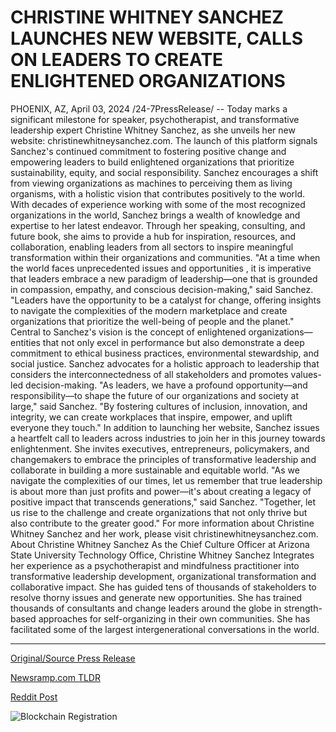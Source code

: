 # CHRISTINE WHITNEY SANCHEZ LAUNCHES NEW WEBSITE, CALLS ON LEADERS TO CREATE ENLIGHTENED ORGANIZATIONS

PHOENIX, AZ, April 03, 2024 /24-7PressRelease/ -- Today marks a significant milestone for speaker, psychotherapist, and transformative leadership expert Christine Whitney Sanchez, as she unveils her new website: christinewhitneysanchez.com. The launch of this platform signals Sanchez's continued commitment to fostering positive change and empowering leaders to build enlightened organizations that prioritize sustainability, equity, and social responsibility. Sanchez encourages a shift from viewing organizations as machines to perceiving them as living organisms, with a holistic vision that contributes positively to the world.  With decades of experience working with some of the most recognized organizations in the world, Sanchez brings a wealth of knowledge and expertise to her latest endeavor. Through her speaking, consulting, and future book, she aims to provide a hub for inspiration, resources, and collaboration, enabling leaders from all sectors to inspire meaningful transformation within their organizations and communities.  "At a time when the world faces unprecedented issues and opportunities , it is imperative that leaders embrace a new paradigm of leadership—one that is grounded in compassion, empathy, and conscious decision-making," said Sanchez. "Leaders have the opportunity to be a catalyst for change, offering insights to navigate the complexities of the modern marketplace and create organizations that prioritize the well-being of people and the planet."  Central to Sanchez's vision is the concept of enlightened organizations—entities that not only excel in performance but also demonstrate a deep commitment to ethical business practices, environmental stewardship, and social justice. Sanchez advocates for a holistic approach to leadership that considers the interconnectedness of all stakeholders and promotes values-led decision-making.  "As leaders, we have a profound opportunity—and responsibility—to shape the future of our organizations and society at large," said Sanchez. "By fostering cultures of inclusion, innovation, and integrity, we can create workplaces that inspire, empower, and uplift everyone they touch."  In addition to launching her website, Sanchez issues a heartfelt call to leaders across industries to join her in this journey towards enlightenment. She invites executives, entrepreneurs, policymakers, and changemakers to embrace the principles of transformative leadership and collaborate in building a more sustainable and equitable world.  "As we navigate the complexities of our times, let us remember that true leadership is about more than just profits and power—it's about creating a legacy of positive impact that transcends generations," said Sanchez. "Together, let us rise to the challenge and create organizations that not only thrive but also contribute to the greater good."  For more information about Christine Whitney Sanchez and her work, please visit christinewhitneysanchez.com.  About Christine Whitney Sanchez  As the Chief Culture Officer at Arizona State University Technology Office, Christine Whitney Sanchez Integrates her experience as a psychotherapist and mindfulness practitioner into transformative leadership development, organizational transformation and collaborative impact. She has guided tens of thousands of stakeholders to resolve thorny issues and generate new opportunities. She has trained thousands of consultants and change leaders around the globe in strength-based approaches for self-organizing in their own communities. She has facilitated some of the largest intergenerational conversations in the world. 

---

[Original/Source Press Release](https://www.24-7pressrelease.com/press-release/509741/christine-whitney-sanchez-launches-new-website-calls-on-leaders-to-create-enlightened-organizations)
                    

[Newsramp.com TLDR](None) 



[Reddit Post](https://www.reddit.com/r/Leadership_Management/comments/1bumdrf/psychotherapist_christine_whitney_sanchez_unveils/) 



![Blockchain Registration](https://cdn.newsramp.app/24-7PressRelease/qrcode/244/3/neonL8Bz.webp)
